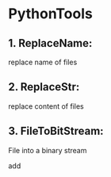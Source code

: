 # PythonTools
## 1. ReplaceName: 
replace name of files
## 2. ReplaceStr:
replace content of files
## 3. FileToBitStream: 
File into a binary stream

add
